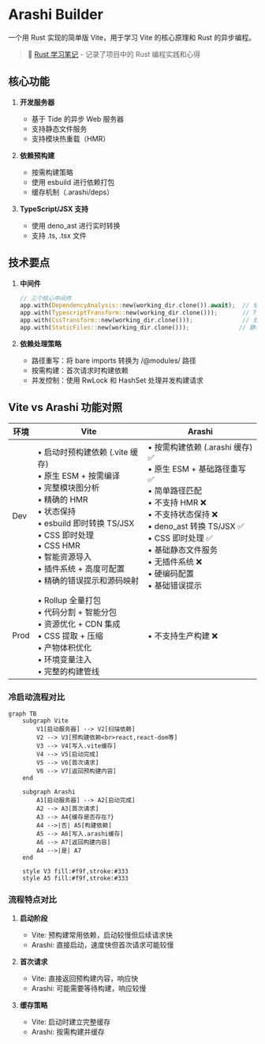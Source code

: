 # Arashi Builder

一个用 Rust 实现的简单版 Vite，用于学习 Vite 的核心原理和 Rust 的异步编程。

> 🦀 [Rust 学习笔记](./rust-learning.md) - 记录了项目中的 Rust 编程实践和心得

## 核心功能

1. **开发服务器**
   - 基于 Tide 的异步 Web 服务器
   - 支持静态文件服务
   - 支持模块热重载（HMR）

2. **依赖预构建**
   - 按需构建策略
   - 使用 esbuild 进行依赖打包
   - 缓存机制（.arashi/deps）

3. **TypeScript/JSX 支持**
   - 使用 deno_ast 进行实时转换
   - 支持 .ts, .tsx 文件

## 技术要点

1. **中间件**
   ```rust
   // 三个核心中间件
   app.with(DependencyAnalysis::new(working_dir.clone()).await);  // 依赖处理
   app.with(TypescriptTransform::new(working_dir.clone()));       // TS 转换
   app.with(CssTransform::new(working_dir.clone()));              // 处理 CSS
   app.with(StaticFiles::new(working_dir.clone()));              // 静态文件
   ```

2. **依赖处理策略**
   - 路径重写：将 bare imports 转换为 /@modules/ 路径
   - 按需构建：首次请求时构建依赖
   - 并发控制：使用 RwLock 和 HashSet 处理并发构建请求

## Vite vs Arashi 功能对照

| 环境 | Vite | Arashi |
|------|------|--------|
| Dev | • 启动时预构建依赖 (.vite 缓存)<br>• 原生 ESM + 按需编译<br>• 完整模块图分析<br>• 精确的 HMR<br>• 状态保持<br>• esbuild 即时转换 TS/JSX<br>• CSS 即时处理<br>• CSS HMR<br>• 智能资源导入<br>• 插件系统 + 高度可配置<br>• 精确的错误提示和源码映射 |  • 按需构建依赖 (.arashi 缓存) ✅<br>• 原生 ESM + 基础路径重写 ✅<br>• 简单路径匹配 <br>• 不支持 HMR ❌<br>• 不支持状态保持 ❌<br>• deno_ast 转换 TS/JSX ✅<br>• CSS 即时处理 ✅<br>• 基础静态文件服务 <br>• 无插件系统 ❌<br>• 硬编码配置 <br>• 基础错误提示  |
| Prod | • Rollup 全量打包<br>• 代码分割 + 智能分包<br>• 资源优化 + CDN 集成<br>• CSS 提取 + 压缩<br>• 产物体积优化<br>• 环境变量注入<br>• 完整的构建管线 | • 不支持生产构建 ❌<br> |


### 冷启动流程对比

```mermaid
graph TB
    subgraph Vite
        V1[启动服务器] --> V2[扫描依赖]
        V2 --> V3[预构建依赖<br>react,react-dom等]
        V3 --> V4[写入.vite缓存]
        V4 --> V5[启动完成]
        V5 --> V6[首次请求]
        V6 --> V7[返回预构建内容]
    end

    subgraph Arashi
        A1[启动服务器] --> A2[启动完成]
        A2 --> A3[首次请求]
        A3 --> A4{缓存是否存在?}
        A4 -->|否| A5[构建依赖]
        A5 --> A6[写入.arashi缓存]
        A6 --> A7[返回构建内容]
        A4 -->|是| A7
    end

    style V3 fill:#f9f,stroke:#333
    style A5 fill:#f9f,stroke:#333
```

### 流程特点对比

1. **启动阶段**
   - Vite: 预构建常用依赖，启动较慢但后续请求快
   - Arashi: 直接启动，速度快但首次请求可能较慢

2. **首次请求**
   - Vite: 直接返回预构建内容，响应快
   - Arashi: 可能需要等待构建，响应较慢

3. **缓存策略**
   - Vite: 启动时建立完整缓存
   - Arashi: 按需构建并缓存


